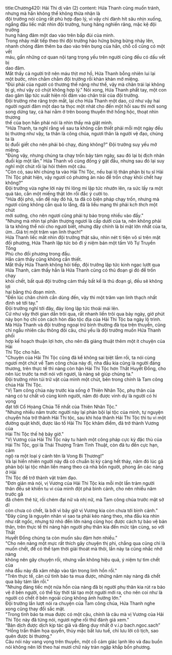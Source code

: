 title:Chương420: Hải Thi dị văn (2)
content:
Hứa Thanh cũng muốn tránh, nhưng mà hắn không thể không thừa nhận là<br>đội trưởng nói cũng rất phù hợp đạo lý, vì vậy chỉ đành hít sâu nhịn xuống,<br>ngẩng đầu liếc mắt nhìn đội trưởng, hung hăng nghiến răng, mặc kệ đội trưởng<br>hung hăng đâm một dao vào trên bắp đùi của mình.<br>Trong nháy mắt tiếp theo thì đội trưởng hào hứng bừng bừng nhảy lên,<br>nhanh chóng đâm thêm ba dao vào trên bụng của hắn, chỗ cổ cũng có một vết<br>máu, gần những cơ quan nội tạng trọng yếu trên người cũng đều có dấu vết bị<br>dao đâm.<br>Mắt thấy cả người trở nên máu thịt mơ hồ, Hứa Thanh bỗng nhiên lui lại<br>một bước, nhìn chằm chằm đội trưởng rồi khàn khàn mở miệng.<br>"Đùi phải của ngươi có thương thế nặng như thế, vậy mà chân trái lại không<br>bị gì, như vậy có chút không hợp lý." Nói xong, Hứa Thanh phất tay, một con<br>dao găm lập tức xuất hiện rồi đâm vào chân trái của đội trưởng.<br>Đội trưởng nhe răng trợn mắt, lại cho Hứa Thanh một dao, cứ như vậy hai<br>người ngươi đâm một dao ta thọc một nhát cho đến một hồi sau thì mới song<br>song dừng tay, cả hai nằm ở trên boong thuyền thở hồng hộc, thoạt nhìn thương<br>thế của bọn hắn phải nói là nhìn thấy mà giật mình.<br>"Hứa Thanh, ta nghĩ rằng về sau ta không cần thiết phải mỗi một ngày đều<br>bị thương như vậy, ta thân là công chúa, ngươi thân là người vệ đạo, chúng ta là<br>bị đuổi giết cho nên phải bỏ chạy, đúng không?" Đội trưởng suy yếu mở miệng.<br>"Đúng vậy, nhưng chúng ta chạy trốn bảy tám ngày, sau đó lại bị địch nhân<br>đuổi kịp một lần." Hứa Thanh vô cùng đồng ý gật đầu, nhưng sau đó lại suy<br>nghĩ một chút rồi lại hỏi thêm một câu.<br>"Còn có, sau khi chúng ta vào Hải Thi Tộc, nếu bại lộ thân phận bị tu sĩ Hải<br>Thi Tộc phát hiện, vậy ngươi có phương án nào để trốn chạy khỏi chết hay<br>không?"<br>Đội trưởng vừa nghe lời này thì lông mi lập tức nhướn lên, ra sức lấy ra một<br>quả táo, cắn một miếng thật lớn rồi đắc ý cười to.<br>"Hứa đội phó, vấn đề này đó hả, ta đã có biện pháp chạy trốn, nhưng mà<br>ngươi cũng không cần quá lo lắng, đã là liều mạng thì phải k*ch th*ch một chút<br>mới sướng, cho nên ngươi cũng phải tự bảo trọng nhiều vào đấy."<br>"Nhưng mà nhìn tại phân thượng ngươi là cấp dưới của ta, nên không phải<br>là ta không thể nói cho ngươi biết, nhưng đây chính là bí mật lớn nhất của ta,<br>ừm...Giá trị một trăm vạn linh thạch!"<br>Hứa Thanh liếc mắt nhìn đội trưởng thật sâu, nhìn nét ti tiện vô sỉ trên mặt<br>đối phương, Hứa Thanh lập tức bỏ đi ý niệm bán một tấm Vô Tự Truyền Tống<br>Phù cho đối phương trong đầu.<br>Hắn cảm thấy cũng không cần thiết.<br>Mắt thấy Hứa Thanh không hỏi tiếp, đội trưởng lập tức kinh ngạc lướt qua<br>Hứa Thanh, cảm thấy hẳn là Hứa Thanh cũng có thủ đoạn gì đó để trốn chạy<br>khỏi chết, bất quá đội trưởng cảm thấy bất kể là thủ đoạn gì, đều sẽ không lợi<br>hại bằng thủ đoạn mình.<br>"Đến lúc chân chính cần dùng đến, vậy thì một trăm vạn linh thạch nhất<br>định sẽ tới tay."<br>Đội trưởng nghĩ tới đây, đáy lòng lập tức thoải mái lên.<br>Cứ như vậy thời gian dần trôi qua, rất nhanh liền trôi qua bảy ngày, giờ phút<br>này bọn họ chỉ còn cách hòn đảo tộc địa của Hải Thi Tộc ba ngày lộ trình.<br>Mà Hứa Thanh và đội trưởng ngoại trừ bình thường đả tọa trên thuyền, cũng<br>chỉ ngẫu nhiên câu thông đôi câu, chủ yếu là đội trưởng muốn Hứa Thanh phối<br>hợp kế hoạch thuận lợi hơn, cho nên đã giảng thuật thêm một ít chuyện của Hải<br>Thi Tộc cho hắn.<br>"Chuyện của Hải Thi Tộc cũng đã kể không sai biệt lắm rồi, ta nói cùng<br>ngươi một chút về Tam công chúa này đi, nha đầu kia cũng là người đáng<br>thương, trên thực tế thì nàng còn hận Hải Thi Tộc hơn Thất Huyết Đồng, cho<br>nên lúc trước ta mới nói với ngươi, là nàng sẽ giúp chúng ta."<br>Đội trưởng nhìn túi trữ vật của mình một chút, bên trong chính là Tam công<br>chúa Hải Thi Tộc.<br>"Vị Tam công chúa này trước kia sống ở Thiên Nhân Tộc, phụ thân của<br>nàng có tư chất vô cùng kinh người, năm đó được vinh dự là người có hi vọng<br>đạt tới Cổ Hoàng Chúa Tể nhất của Thiên Nhân Tộc."<br>"Nhưng nhiều năm trước người này lại phản bội lại tộc của mình, tự nguyện<br>chuyển hóa trở thành Hải Thi tộc, sau khi hóa thành Hải Thi Tộc thì tu vi một<br>đường quật khởi, được lão tổ Hải Thi Tộc khâm điểm, đã trở thành Vương của<br>Hải Thi Tộc thế hệ bây giờ."<br>"Vị Vương của Hải Thi Tộc này tu hành một công pháp cực kỳ đặc thù của<br>Hải Thi Tộc, gọi là Thái Thượng Trảm Tình Thuật, còn đã tu đến cực hạn, cảm<br>ngộ ra một loại ý cảnh tên là Vong Bi Thương!"<br>Vả lại hiển nhiên người này đã có chuẩn bị kỹ càng hết thảy, năm đó lúc gã<br>phản bội lại tộc nhân liền mang theo cả nhà bốn người, phong ấn các nàng ở Hải<br>Thi Tộc để trở thành vật trảm đạo.<br>"Đơn giản mà nói, vị Vương của Hải Thi Tộc kia mỗi một lần trảm người<br>thân đều sẽ khiến tu vi của mình đột phá bình cảnh, cho nên nhiều năm trước gã<br>đã chém thê tử, rồi chém đại nữ và nhị nữ, mà Tam công chúa trước mặt sở dĩ<br>còn chưa có chết, là bởi vì bây giờ vị Vương kia còn chưa tới bình cảnh."<br>"Đây cũng là nguyên nhân vì sao ta phải kéo nàng theo, nha đầu kia nhìn<br>như rất ngốc, nhưng từ nhỏ đến lớn nàng cũng học được cách tự bảo vệ bản<br>thân, trên thực tế thì nàng hận người phụ thân kia đến mức tận cùng, so với Thất<br>Huyết Đồng chúng ta còn muốn sâu đậm hơn nhiều."<br>"Cho nên nàng một mực rất thích gây chuyện thị phi, chẳng qua cũng chỉ là<br>muốn chết, để có thể tạm thời giải thoát mà thôi, lần này ta cũng nhắc nhở nàng<br>không nên gây chuyện rồi, nhưng vẫn không hiệu quả, ý niệm tự tìm chết của<br>nha đầu này đã xâm nhập vào tận trong linh hồn rồi."<br>"Trên thực tế, căn cứ tình báo ta mua được, những năm này nàng đã chết<br>qua bảy tám lần rồi."<br>"Nhưng đáng tiếc một nửa hồn của nàng đã bị người phụ thân kia rút ra bảo<br>vệ ở bên người, có thể tùy thời tái tạo một người mới ra, cho nên coi như là<br>người có chết ở bên ngoài cũng không ảnh hưởng lớn."<br>Đội trưởng lần lượt nói ra chuyện của Tam công chúa, Hứa Thanh nghe<br>xong cũng thay đổi sắc mặt.<br>"Trong tình báo ta mua được có một câu, chính là câu mà vị Vương của Hải<br>Thi Tộc này đã từng nói, ngươi nghe rồi thử đánh giá xem."<br>“Bản dịch được dịch kịp tác giả và đăng duy nhất ở v.i.p bach.ngoc.sach”<br>"Hồng trần thấm họa quyển, thủy mặc bất lưu tuế, chỉ lưu lời cô tịch, sao<br>quên được bi thương."<br>Câu nói này vang vọng trên thuyền, một cỗ cảm giác lạnh lẽo và đau buồn<br>nói không nên lời theo hai mươi chữ này tràn ngập khắp bốn phương.